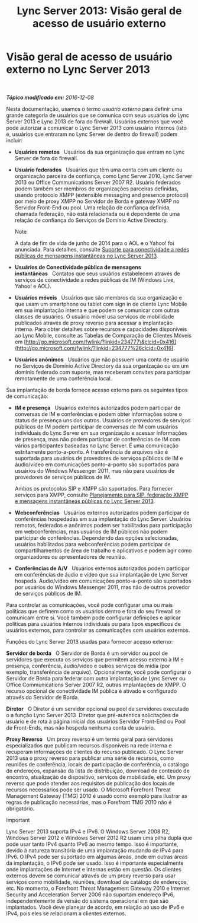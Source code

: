 ﻿---
title: 'Lync Server 2013: Visão geral de acesso de usuário externo'
TOCTitle: Visão geral de acesso de usuário externo
ms:assetid: 97aded6c-5fa3-4225-95a6-9ad094d61654
ms:mtpsurl: https://technet.microsoft.com/pt-br/library/Gg398775(v=OCS.15)
ms:contentKeyID: 49307542
ms.date: 12/10/2016
mtps_version: v=OCS.15
ms.translationtype: HT
---

# Visão geral de acesso de usuário externo no Lync Server 2013

 

_**Tópico modificado em:** 2016-12-08_

Nesta documentação, usamos o termo *usuário externo* para definir uma grande categoria de usuários que se comunica com seus usuários do Lync Server 2013 e Lync 2013 de fora do firewall. Usuários externos que você pode autorizar a comunicar o Lync Server 2013 com usuário internos (isto é, usuários que entraram no Lync Server de dentro do firewall) podem incluir:

  - **Usuários remotos**   Usuários da sua organização que entram no Lync Server de fora do firewall.

  - **Usuário federados**   Usuários que têm uma conta com um cliente ou organização parceira de confiança, como Lync Server 2010, Lync Server 2013 ou Office Communications Server 2007 R2. Usuário federados podem também ser membros de organizações parceiras definidas, usando protocolo XMPP (extensible messaging and presence protocol) por meio de proxy XMPP no Servidor de Borda e gateway XMPP no Servidor Front-End ou pool. Uma relação de confiança definida, chamada federação, não está relacionada ou é dependente de uma relação de confiança do Serviços de Domínio Active Directory.
    
    > [!NOTE]  
    > A data de fim de vida de junho de 2014 para o AOL e o Yahoo! foi anunciada. Para detalhes, consulte <a href="lync-server-2013-support-for-public-instant-messenger-connectivity.md">Suporte para conectividade a redes públicas de mensagens instantâneas no Lync Server 2013</a>.

  - **Usuários de Conectividade pública de mensagens instantâneas**   Contatos que seus usuários estabelecem através de serviços de conectividade a redes públicas de IM (Windows Live, Yahoo\! e AOL).

  - **Usuários móveis**   Usuários que são membros da sua organização e que usam um smartphone ou tablet com sign in de cliente Lync Mobile em sua implantação interna e que podem se comunicar com outras classes de usuários. O usuário móvel usa serviços de mobilidade publicados através de proxy reverso para acessar a implantação interna. Para obter detalhes sobre recursos e capacidades disponíveis ao Lync Mobile, consulte as Tabelas de Comparação de Clientes Móveis em [http://go.microsoft.com/fwlink/?linkid=234777\&clcid=0x416](http://go.microsoft.com/fwlink/?linkid=234777%26clcid=0x416).

  - **Usuários anônimos**   Usuários que não possuem uma conta de usuário no Serviços de Domínio Active Directory da sua organização ou em um domínio federado com suporte, mas receberam convites para participar remotamente de uma conferência local.

Sua implantação de borda fornece acesso externo para os seguintes tipos de comunicação:

  - **IM e presença**   Usuários externos autorizados podem participar de conversas de IM e conferências e podem obter informações sobre o status de presença uns dos outros. Usuários de provedores de serviços públicos de IM podem participar de conversas de IM com usuários individuais do Lync Server em sua organização e acessar informações de presença, mas não podem participar de conferências de IM com vários participantes baseadas no Lync Server. É uma comunicação estritamente ponto-a-ponto. A transferência de arquivos não é suportada para usuários de provedores de serviços públicos de IM e áudio/vídeo em comunicações ponto-a-ponto são suportados para usuários do Windows Messenger 2011, mas não para usuários de provedores de serviços públicos de IM.
    
    Ambos os protocolos SIP e XMPP são suportados. Para fornecer serviços para XMPP, consulte [Planejamento para SIP, federação XMPP e mensagens instantâneas públicas no Lync Server 2013](lync-server-2013-planning-for-sip-xmpp-federation-and-public-instant-messaging.md).

  - **Webconferências**   Usuários externos autorizados podem participar de conferências hospedadas em sua implantação do Lync Server. Usuários remotos, federados e anônimos podem ser habilitados para participação em webconferências, mas usuários de IM públicos não podem participar de conferências. Dependendo das opções selecionadas, usuários habilitados para webconferências podem participar de compartilhamentos de área de trabalho e aplicativos e podem agir como organizadores ou apresentadores de reunião.

  - **Conferências de A/V**   Usuários externos autorizados podem participar em conferências de áudio e vídeo que sua implantação de Lync Server hospeda. Áudio/vídeo em comunicações ponto-a-ponto são suportados por usuários do Windows Messenger 2011, mas não de outros provedor de serviços públicos de IM.

Para controlar as comunicações, você pode configurar uma ou mais políticas que definem como os usuários dentro e fora do seu firewall se comunicam entre si. Você também pode configurar definições e aplicar políticas para usuários internos individuais ou para tipos específicos de usuários externos, para controlar as comunicações com usuários externos.

Funções do Lync Server 2013 usadas para fornecer acesso externo:

**Servidor de borda**   O Servidor de Borda é um servidor ou pool de servidores que executa os serviços que permitem acesso externo à IM e presença, conferência, áudio/vídeo e outros serviços de mídia (por exemplo, transferência de arquivo). Opcionalmente, você pode configurar o Servidor de Borda para federar com outra implantação de Lync Server ou Office Communications Server 2007 R2, outras implantações de XMPP. O recurso opcional de conectividade IM pública é ativado e configurado através do Servidor de Borda.

**Diretor**   O Diretor é um servidor opcional ou pool de servidores executado o a função Lync Server 2013  Diretor que pré-autentica solicitações de usuário e de rota à página inicial dos usuários Servidor Front-End ou Pool de Front-Ends, mas não hospeda nenhuma conta de usuário.

**Proxy Reverso**   Um proxy reverso é um termo geral para servidores especializados que publicam recursos disponíveis na rede interna e recuperam informações de clientes do recurso publicado. O Lync Server 2013 usa o proxy reverso para publicar uma série de recursos, como reuniões de conferência, locais de participação de conferência, o catálogo de endereços, expansão da lista de distribuição, download de conteúdo de encontro, atualização de dispositivo, serviços de mobilidade, etc. Um proxy reverso que pode atender aos requisitos de publicação dos locais de recursos necessários pode ser usado. O Microsoft Forefront Threat Management Gateway (TMG) 2010 é usado como exemplo para ilustrar as regras de publicação necessárias, mas o Forefront TMG 2010 não é obrigatório.

> [!IMPORTANT]  
> Lync Server 2013 suporta IPv4 e IPv6. O Windows Server 2008 R2, Windows Server 2012 e Windows Server 2012 R2 usam uma pilha dupla que pode usar tanto IPv4 quanto IPv6 ao mesmo tempo. Isso é importante, devido à natureza transitória de uma implantação mudando de IPv4 para IPv6. O IPv4 pode ser suportado em algumas áreas, onde em outras áreas da implantação, o IPv6 pode ser usado. Isso é importante especialmente onde implantações de Internet e internas estão em questão. Os clientes externos devem se comunicar através de um proxy reverso para usar serviços como mobilidade, reuniões, download de catálogo de endereços, etc. No momento, o Forefront Threat Management Gateway 2010 e Internet Security and Acceleration Server 2006 não suportam endereço IPv6, independentemente da versão do sistema operacional em que são implantados. Você deve planejar de acordo, em relação ao uso de IPv6 e IPv4, pois eles se relacionam a clientes externos.
